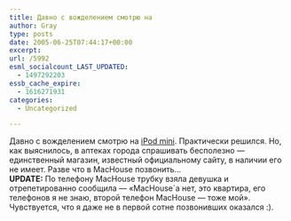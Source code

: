 ```yaml
---
title: Давно с вожделением смотрю на
author: Gray
type: posts
date: 2005-06-25T07:44:17+00:00
excerpt:
url: /5992
esml_socialcount_LAST_UPDATED:
  - 1497292203
essb_cache_expire:
  - 1616271931
categories:
  - Uncategorized

---
```








Давно с вожделением смотрю на <a href="http://www.ipod.com.ua/ipodmini/" target="_blank">iPod mini</a>. Практически решился. Но, как выяснилось, в аптеках города спрашивать бесполезно &#8212; единственный магазин, известный официальному сайту, в наличии его не имеет. Разве что в MacHouse позвонить&#8230;  
**UPDATE:** По телефону MacHouse трубку взяла девушка и отрепетированно сообщила &#8212; &#171;MacHouse\`а нет, это квартира, его телефонов я не знаю, второй телефон MacHouse &#8212; тоже мой&#187;. Чувствуется, что я даже не в первой сотне позвонивших оказался :).